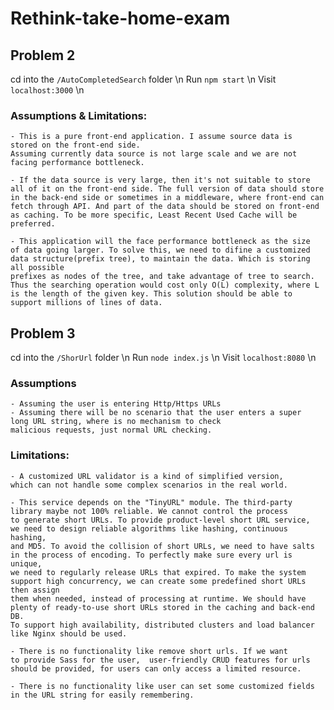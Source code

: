 # Rethink-take-home-exam


## Problem 2 

cd into the `/AutoCompletedSearch` folder \n
Run `npm start` \n 
Visit `localhost:3000` \n

### Assumptions & Limitations:

	- This is a pure front-end application. I assume source data is 
	stored on the front-end side. 
	Assuming currently data source is not large scale and we are not 
	facing performance bottleneck.

	- If the data source is very large, then it's not suitable to store 
	all of it on the front-end side. The full version of data should store 
	in the back-end side or sometimes in a middleware, where front-end can 
	fetch through API. And part of the data should be stored on front-end as caching. To be more specific, Least Recent Used Cache will be preferred.

	- This application will the face performance bottleneck as the size 
	of data going larger. To solve this, we need to difine a customized data structure(prefix tree), to maintain the data. Which is storing all possible 
	prefixes as nodes of the tree, and take advantage of tree to search. 
	Thus the searching operation would cost only O(L) complexity, where L is the length of the given key. This solution should be able to support millions of lines of data. 





## Problem 3 

cd into the `/ShorUrl` folder \n
Run `node index.js` \n
Visit `localhost:8080` \n

### Assumptions 

	- Assuming the user is entering Http/Https URLs
	- Assuming there will be no scenario that the user enters a super 
	long URL string, where is no mechanism to check 
	malicious requests, just normal URL checking.


### Limitations:

	- A customized URL validator is a kind of simplified version, 
	which can not handle some complex scenarios in the real world.

	- This service depends on the "TinyURL" module. The third-party 
	library maybe not 100% reliable. We cannot control the process 
	to generate short URLs. To provide product-level short URL service, 
	we need to design reliable algorithms like hashing, continuous hashing, 
	and MD5. To avoid the collision of short URLs, we need to have salts 
	in the process of encoding. To perfectly make sure every url is unique,
	we need to regularly release URLs that expired. To make the system support high concurrency, we can create some predefined short URLs then assign 
	them when needed, instead of processing at runtime. We should have 
	plenty of ready-to-use short URLs stored in the caching and back-end DB. 
	To support high availability, distributed clusters and load balancer like Nginx should be used.   
	
	- There is no functionality like remove short urls. If we want 
	to provide Sass for the user,  user-friendly CRUD features for urls 
	should be provided, for users can only access a limited resource.

	- There is no functionality like user can set some customized fields 
	in the URL string for easily remembering. 
